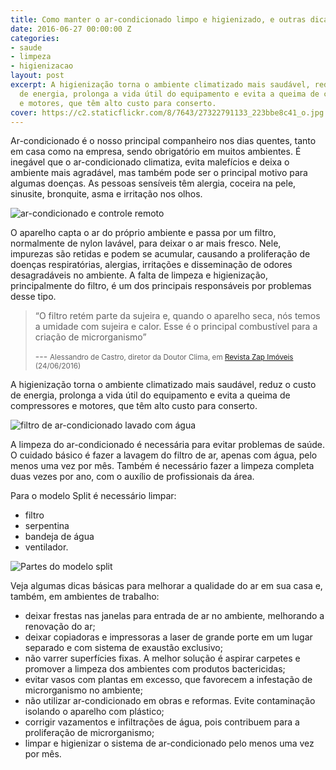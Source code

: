 ```yaml
---
title: Como manter o ar-condicionado limpo e higienizado, e outras dicas de saúde
date: 2016-06-27 00:00:00 Z
categories:
- saude
- limpeza
- higienizacao
layout: post
excerpt: A higienização torna o ambiente climatizado mais saudável, reduz o custo
  de energia, prolonga a vida útil do equipamento e evita a queima de compressores
  e motores, que têm alto custo para conserto.
cover: https://c2.staticflickr.com/8/7643/27322791133_223bbe8c41_o.jpg
---
```


<div class="grid pull">
  <div class="cell">
    <p>Ar-condicionado é o nosso principal companheiro nos dias quentes, tanto em casa como na empresa, sendo obrigatório em muitos ambientes. É inegável que o ar-condicionado climatiza, evita malefícios e deixa o ambiente mais agradável, mas também pode ser o principal motivo para algumas doenças. As pessoas sensíveis têm alergia, coceira na pele, sinusite, bronquite, asma e irritação nos olhos.</p>
  </div>
  <div class="cell">
    <img src="https://c2.staticflickr.com/8/7643/27322791133_223bbe8c41_o.jpg" alt="ar-condicionado e controle remoto">
  </div>
</div>

O aparelho capta o ar do próprio ambiente e passa por um filtro, normalmente de nylon lavável, para deixar o ar mais fresco. Nele, impurezas são retidas e podem se acumular, causando a proliferação de doenças respiratórias, alergias, irritações e disseminação de odores desagradáveis no ambiente. A falta de limpeza e higienização, principalmente do filtro, é um dos principais responsáveis por problemas desse tipo.

> “O filtro retém parte da sujeira e, quando o aparelho seca, nós temos a umidade com sujeira e calor. Esse é o principal combustível para a criação de microrganismo”
> 
> --- <small>Alessandro de Castro, diretor da Doutor Clima, em [Revista Zap Imóveis](http://revista.zapimoveis.com.br/mantenha-seu-ar-condicionado-limpo-e-evite-problemas-de-saude/) (24/06/2016)</small>

A higienização torna o ambiente climatizado mais saudável, reduz o custo de energia, prolonga a vida útil do equipamento e evita a queima de compressores e motores, que têm alto custo para conserto.

<div class="grid _center">
  <div class="cell _1of3"><img src="https://c2.staticflickr.com/8/7313/27657308140_cc86a38572_o.jpg" alt="filtro de ar-condicionado lavado com água"></div>
  <div class="cell _2of3"><p>A limpeza do ar-condicionado é necessária para evitar problemas de saúde. O cuidado básico é fazer a lavagem do filtro de ar, apenas com água, pelo menos uma vez por mês. Também é necessário fazer a limpeza completa duas vezes por ano, com o auxílio de profissionais da área.</p></div>
</div>

<div class="grid inner">
  <div class="cell _fill">
    <p>Para o modelo Split é necessário limpar:</p>
    <ul>
      <li>filtro</li>
      <li>serpentina</li>
      <li>bandeja de água</li>
      <li>ventilador.</li>
    </ul>
  </div>
  <div class="cell _fill"><img src="https://c2.staticflickr.com/8/7355/27935967095_78abe0a386_o.jpg" alt="Partes do modelo split"></div>
</div>

Veja algumas dicas básicas para melhorar a qualidade do ar em sua casa e, também, em ambientes de trabalho:

- deixar frestas nas janelas para entrada de ar no ambiente, melhorando a renovação do ar;
- deixar copiadoras e impressoras a laser de grande porte em um lugar separado e com sistema de exaustão exclusivo;
- não varrer superfícies fixas. A melhor solução é aspirar carpetes e promover a limpeza dos ambientes com produtos bactericidas;
- evitar vasos com plantas em excesso, que favorecem a infestação de microrganismo no ambiente;
- não utilizar ar-condicionado em obras e reformas. Evite contaminação isolando o aparelho com plástico;
- corrigir vazamentos e infiltrações de água, pois contribuem para a proliferação de microrganismo;
- limpar e higienizar o sistema de ar-condicionado pelo menos uma vez por mês.